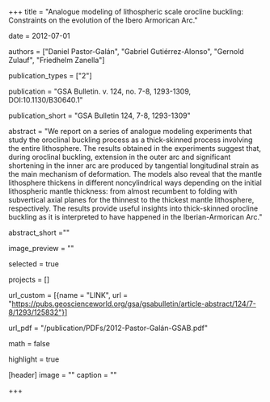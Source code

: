 +++ 
title = "Analogue modeling of lithospheric scale orocline buckling: Constraints on the evolution of the Ibero Armorican Arc."

date = 2012-07-01

authors = ["Daniel Pastor-Galán", "Gabriel Gutiérrez-Alonso", "Gernold Zulauf",  "Friedhelm Zanella"]

publication_types = ["2"]

publication = "GSA Bulletin. v. 124, no. 7-8, 1293-1309, DOI:10.1130/B30640.1"

publication_short = "GSA Bulletin 124, 7-8, 1293-1309"

abstract = "We report on a series of analogue modeling experiments that study the oroclinal buckling process as a thick-skinned process involving the entire lithosphere. The results obtained in the experiments suggest that, during oroclinal buckling, extension in the outer arc and significant shortening in the inner arc are produced by tangential longitudinal strain as the main mechanism of deformation. The models also reveal that the mantle lithosphere thickens in different noncylindrical ways depending on the initial lithospheric mantle thickness: from almost recumbent to folding with subvertical axial planes for the thinnest to the thickest mantle lithosphere, respectively. The results provide useful insights into thick-skinned orocline buckling as it is interpreted to have happened in the Iberian-Armorican Arc."

abstract_short =""

image_preview = ""

selected = true

projects = []

url_custom = [{name = "LINK", url = "https://pubs.geoscienceworld.org/gsa/gsabulletin/article-abstract/124/7-8/1293/125832"}]

url_pdf = "/publication/PDFs/2012-Pastor-Galán-GSAB.pdf"

math = false

highlight = true

[header]
image = ""
caption = ""

+++
